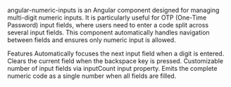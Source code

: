 
angular-numeric-inputs is an Angular component designed for managing multi-digit numeric inputs. It is particularly useful for OTP (One-Time Password) input fields, where users need to enter a code split across several input fields. This component automatically handles navigation between fields and ensures only numeric input is allowed.

Features
Automatically focuses the next input field when a digit is entered.
Clears the current field when the backspace key is pressed.
Customizable number of input fields via inputCount input property.
Emits the complete numeric code as a single number when all fields are filled.
